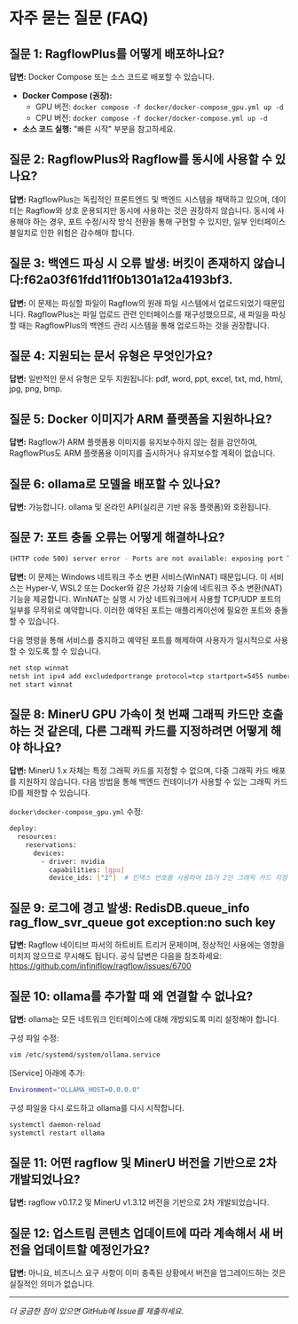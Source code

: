 # 자주 묻는 질문 (FAQ)

## 질문 1: RagflowPlus를 어떻게 배포하나요?

**답변:** Docker Compose 또는 소스 코드로 배포할 수 있습니다.

- **Docker Compose (권장):**
  - GPU 버전: `docker compose -f docker/docker-compose_gpu.yml up -d`
  - CPU 버전: `docker compose -f docker/docker-compose.yml up -d`
- **소스 코드 실행:** "빠른 시작" 부분을 참고하세요.

## 질문 2: RagflowPlus와 Ragflow를 동시에 사용할 수 있나요?

**답변:** RagflowPlus는 독립적인 프론트엔드 및 백엔드 시스템을 채택하고 있으며, 데이터는 Ragflow와 상호 운용되지만 동시에 사용하는 것은 권장하지 않습니다. 동시에 사용해야 하는 경우, 포트 수정/시작 방식 전환을 통해 구현할 수 있지만, 일부 인터페이스 불일치로 인한 위험은 감수해야 합니다.

## 질문 3: 백엔드 파싱 시 오류 발생: 버킷이 존재하지 않습니다:f62a03f61fdd11f0b1301a12a4193bf3.

**답변:** 이 문제는 파싱할 파일이 Ragflow의 원래 파일 시스템에서 업로드되었기 때문입니다. RagflowPlus는 파일 업로드 관련 인터페이스를 재구성했으므로, 새 파일을 파싱할 때는 RagflowPlus의 백엔드 관리 시스템을 통해 업로드하는 것을 권장합니다.

## 질문 4: 지원되는 문서 유형은 무엇인가요?

**답변:** 일반적인 문서 유형은 모두 지원됩니다: pdf, word, ppt, excel, txt, md, html, jpg, png, bmp.

## 질문 5: Docker 이미지가 ARM 플랫폼을 지원하나요?

**답변:** Ragflow가 ARM 플랫폼용 이미지를 유지보수하지 않는 점을 감안하여, RagflowPlus도 ARM 플랫폼용 이미지를 출시하거나 유지보수할 계획이 없습니다.

## 질문 6: ollama로 모델을 배포할 수 있나요?

**답변:** 가능합니다. ollama 및 온라인 API(실리콘 기반 유동 플랫폼)와 호환됩니다.

## 질문 7: 포트 충돌 오류는 어떻게 해결하나요?

```bash
(HTTP code 500) server error - Ports are not available: exposing port TCP 0.0.0.0:5455 -> 0.0.0.0:0: listen tcp 0.0.0.0:5455: bind: An attempt was made to access a socket in a way forbidden by its access permissions.s
```

**답변:** 이 문제는 Windows 네트워크 주소 변환 서비스(WinNAT) 때문입니다. 이 서비스는 Hyper-V, WSL2 또는 Docker와 같은 가상화 기술에 네트워크 주소 변환(NAT) 기능을 제공합니다. WinNAT는 실행 시 가상 네트워크에서 사용할 TCP/UDP 포트의 일부를 무작위로 예약합니다. 이러한 예약된 포트는 애플리케이션에 필요한 포트와 충돌할 수 있습니다.

다음 명령을 통해 서비스를 중지하고 예약된 포트를 해제하여 사용자가 일시적으로 사용할 수 있도록 할 수 있습니다.
```bash
net stop winnat
netsh int ipv4 add excludedportrange protocol=tcp startport=5455 numberofports=1
net start winnat
```

## 질문 8: MinerU GPU 가속이 첫 번째 그래픽 카드만 호출하는 것 같은데, 다른 그래픽 카드를 지정하려면 어떻게 해야 하나요?

**답변:** MinerU 1.x 자체는 특정 그래픽 카드를 지정할 수 없으며, 다중 그래픽 카드 배포를 지원하지 않습니다. 다음 방법을 통해 백엔드 컨테이너가 사용할 수 있는 그래픽 카드 ID를 제한할 수 있습니다.

`docker\docker-compose_gpu.yml` 수정:

```bash
deploy:
  resources:
    reservations:
      devices:
        - driver: nvidia
          capabilities: [gpu]
          device_ids: ["2"]  # 인덱스 번호를 사용하여 ID가 2인 그래픽 카드 지정
```

## 질문 9: 로그에 경고 발생: RedisDB.queue_info rag_flow_svr_queue got exception:no such key

**답변:** Ragflow 네이티브 파서의 하트비트 트리거 문제이며, 정상적인 사용에는 영향을 미치지 않으므로 무시해도 됩니다. 공식 답변은 다음을 참조하세요: https://github.com/infiniflow/ragflow/issues/6700

## 질문 10: ollama를 추가할 때 왜 연결할 수 없나요?

**답변:** ollama는 모든 네트워크 인터페이스에 대해 개방되도록 미리 설정해야 합니다.

구성 파일 수정:
```bash
vim /etc/systemd/system/ollama.service
```

[Service] 아래에 추가:

```bash
Environment="OLLAMA_HOST=0.0.0.0"
```

구성 파일을 다시 로드하고 ollama를 다시 시작합니다.

```bash
systemctl daemon-reload
systemctl restart ollama
```

## 질문 11: 어떤 ragflow 및 MinerU 버전을 기반으로 2차 개발되었나요?

**답변:** ragflow v0.17.2 및 MinerU v1.3.12 버전을 기반으로 2차 개발되었습니다.

## 질문 12: 업스트림 콘텐츠 업데이트에 따라 계속해서 새 버전을 업데이트할 예정인가요?

**답변:** 아니요, 비즈니스 요구 사항이 이미 충족된 상황에서 버전을 업그레이드하는 것은 실질적인 의미가 없습니다.

--- 



*더 궁금한 점이 있으면 GitHub에 Issue를 제출하세요.*
